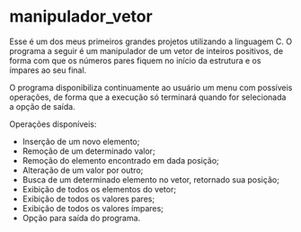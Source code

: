 # manipulador_vetor

Esse é um dos meus primeiros grandes projetos utilizando a linguagem C. O programa a seguir é um manipulador de um vetor de inteiros positivos, de forma com que os números pares fiquem no início da estrutura e os ímpares ao seu final.

O programa disponibiliza continuamente ao usuário um menu com possíveis operações, de forma que a execução só terminará quando for selecionada a opção de saída.

Operações disponíveis:

- Inserção de um novo elemento;
- Remoção de um determinado valor;
- Remoção do elemento encontrado em dada posição;
- Alteração de um valor por outro;
- Busca de um determinado elemento no vetor, retornado sua posição;
- Exibição de todos os elementos do vetor;
- Exibição de todos os valores pares;
- Exibição de todos os valores ímpares;
- Opção para saída do programa.
